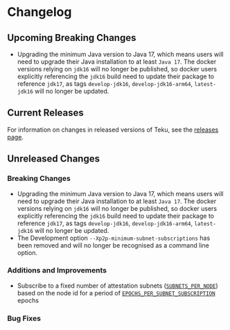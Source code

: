 # Changelog

## Upcoming Breaking Changes

- Upgrading the minimum Java version to Java 17, which means users will need to upgrade their Java installation to at least `Java 17`.  The docker versions relying on `jdk16` will no longer be published, so docker users explicitly referencing the `jdk16` build need to update their package to reference `jdk17`, as tags `develop-jdk16`, `develop-jdk16-arm64`, `latest-jdk16` will no longer be updated.

## Current Releases

For information on changes in released versions of Teku, see the [releases page](https://github.com/ConsenSys/teku/releases).

## Unreleased Changes

### Breaking Changes

- Upgrading the minimum Java version to Java 17, which means users will need to upgrade their Java installation to at least `Java 17`.  The docker versions relying on `jdk16` will no longer be published, so docker users explicitly referencing the `jdk16` build need to update their package to reference `jdk17`, as tags `develop-jdk16`, `develop-jdk16-arm64`, `latest-jdk16` will no longer be updated.
- The Development option `--Xp2p-minimum-subnet-subscriptions` has been removed and will no longer be recognised as a command line option.

### Additions and Improvements

- Subscribe to a fixed number of attestation subnets ([`SUBNETS_PER_NODE`](https://github.com/ethereum/consensus-specs/blob/2cd967e2bb4f8437cdf70ecd1a8a119a005330a9/configs/mainnet.yaml#L127C7-L127C7)) based on the node id for a period of [`EPOCHS_PER_SUBNET_SUBSCRIPTION`](https://github.com/ethereum/consensus-specs/blob/2cd967e2bb4f8437cdf70ecd1a8a119a005330a9/configs/mainnet.yaml#L112C4-L112C4) epochs

### Bug Fixes
